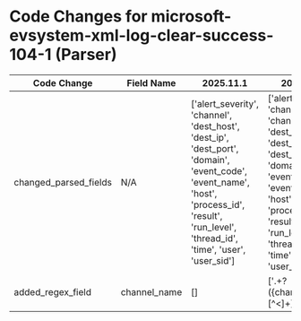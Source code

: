 # Code Changes for microsoft-evsystem-xml-log-clear-success-104-1 (Parser)

| Code Change | Field Name | 2025.11.1 | 2025.12.1 |
|-------------|------------|-----------|------------|
| changed_parsed_fields | N/A | ['alert_severity', 'channel', 'dest_host', 'dest_ip', 'dest_port', 'domain', 'event_code', 'event_name', 'host', 'process_id', 'result', 'run_level', 'thread_id', 'time', 'user', 'user_sid'] | ['alert_severity', 'channel', 'channel_name', 'dest_host', 'dest_ip', 'dest_port', 'domain', 'event_code', 'event_name', 'host', 'process_id', 'result', 'run_level', 'thread_id', 'time', 'user', 'user_sid'] |
| added_regex_field | channel_name | [] | ['<UserData>.+?<Channel>({channel_name}[^<]+)'] |